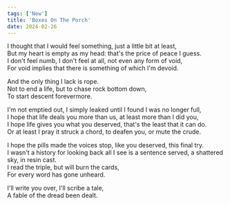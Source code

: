 ```yaml
---
tags: ['New']
title: 'Boxes On The Porch'
date: 2024-02-26
---
```


I thought that I would feel something, just a little bit at least,  
But my heart is empty as my head: that's the price of peace I guess.  
I don't feel numb, I don't feel at all, not even any form of void,  
For void implies that there is something of which I'm devoid.

And the only thing I lack is rope.  
Not to end a life, but to chase rock bottom down,  
To start descent forevermore.

I'm not emptied out, I simply leaked until I found I was no longer full,  
I hope that life deals you more than us, at least more than I did you,  
I hope life gives you what you deserved, that's the least that it can do.  
Or at least I pray it struck a chord, to deafen you, or mute the crude.

I hope the pills made the voices stop, like you deserved, this final try.  
I wasn't a history for looking back all I see is a sentence served, a shattered sky, in resin cast.  
I read the triple, but will burn the cards,  
For every word has gone unheard.

I'll write you over, I'll scribe a tale,  
A fable of the dread been dealt.
